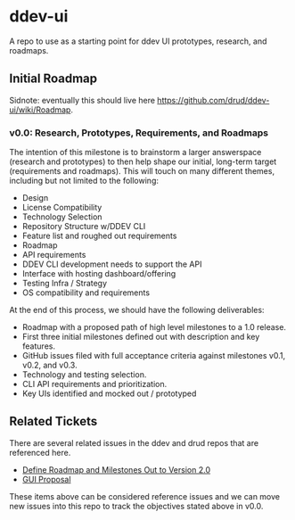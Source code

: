 # ddev-ui
A repo to use as a starting point for ddev UI prototypes, research, and roadmaps.

## Initial Roadmap

Sidnote: eventually this should live here https://github.com/drud/ddev-ui/wiki/Roadmap.

### v0.0: Research, Prototypes, Requirements, and Roadmaps

The intention of this milestone is to brainstorm a larger answerspace (research and prototypes) to then help shape our initial, long-term target (requirements and roadmaps). This will touch on many different themes, including but not limited to the following:

* Design
* License Compatibility
* Technology Selection
* Repository Structure w/DDEV CLI
* Feature list and roughed out requirements
* Roadmap
* API requirements
* DDEV CLI development needs to support the API
* Interface with hosting dashboard/offering
* Testing Infra / Strategy
* OS compatibility and requirements

At the end of this process, we should have the following deliverables:

* Roadmap with a proposed path of high level milestones to a 1.0 release.
* First three initial milestones defined out with description and key features.
* GitHub issues filed with full acceptance criteria against milestones v0.1, v0.2, and v0.3.
* Technology and testing selection.
* CLI API requirements and prioritization.
* Key UIs identified and mocked out / prototyped

## Related Tickets

There are several related issues in the ddev and drud repos that are referenced here.

* [Define Roadmap and Milestones Out to Version 2.0](https://github.com/drud/ddev/issues/430)
* [GUI Proposal](https://github.com/drud/ddev/issues/120)

These items above can be considered reference issues and we can move new issues into this repo to track the objectives stated above in v0.0.
